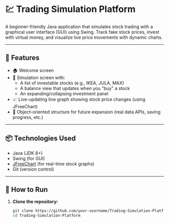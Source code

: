 # 💹 Trading Simulation Platform

A beginner-friendly Java application that simulates stock trading with a graphical user interface (GUI) using Swing. Track fake stock prices, invest with virtual money, and visualize live price movements with dynamic charts.

---

## 🧠 Features

- 🏠 Welcome screen
- 💼 Simulation screen with:
  - A list of investable stocks (e.g., IKEA, JULA, MAX)
  - A balance view that updates when you "buy" a stock
  - An expanding/collapsing investment panel
- 📈 Live-updating line graph showing stock price changes (using JFreeChart)
- 🚀 Object-oriented structure for future expansion (real data APIs, saving progress, etc.)

---

## 📦 Technologies Used

- Java (JDK 8+)
- Swing (for GUI)
- [JFreeChart](https://www.jfree.org/jfreechart/) (for real-time stock graphs)
- Git (version control)

---

## 🔧 How to Run

1. **Clone the repository:**

   ```bash
   git clone https://github.com/your-username/Trading-Simulation-Platform.git
   cd Trading-Simulation-Platform
